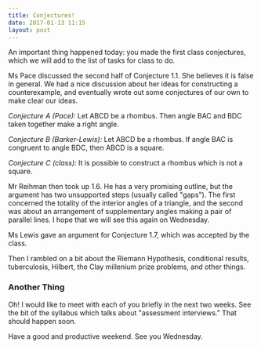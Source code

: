 ```yaml
---
title: Conjectures!
date: 2017-01-13 11:15
layout: post
---
```


An important thing happened today: you made the first class conjectures, which
we will add to the list of tasks for class to do.

Ms Pace discussed the second half of Conjecture 1.1. She believes it is false
in general. We had a nice discussion about her ideas for constructing a
counterexample, and eventually wrote out some conjectures of our own to make
clear our ideas.

*Conjecture A (Pace):* Let ABCD be a rhombus. Then angle BAC and BDC taken
together make a right angle.

*Conjecture B (Barker-Lewis):* Let ABCD be a rhombus. If angle BAC is congruent
to angle BDC, then ABCD is a square.

*Conjecture C (class):* It is possible to construct a rhombus which is not a
square.

Mr Reihman then took up 1.6. He has a very promising outline, but the argument
has two unsupported steps (usually called "gaps"). The first concerned the
totality of the interior angles of a triangle, and the second was about an
arrangement of supplementary angles making a pair of parallel lines. I hope that
we will see this again on Wednesday.

Ms Lewis gave an argument for Conjecture 1.7, which was accepted by the class.

Then I rambled on a bit about the Riemann Hypothesis, conditional results,
tuberculosis, Hilbert, the Clay millenium prize problems, and other things.

### Another Thing

Oh! I would like to meet with each of you briefly in the next two weeks. See
the bit of the syllabus which talks about "assessment interviews." That should
happen soon.

Have a good and productive weekend. See you Wednesday.
